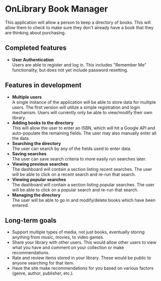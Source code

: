 OnLibrary Book Manager
======================

This application will allow a person to keep a directory of books. This will allow them to check to make sure they
don't already have a book that they are thinking about purchasing.

Completed features
------------------

 *  **User Authentication**<br />
    Users are able to register and log in. This includes "Remember Me" functionality, but does not yet
    include password resetting.

Features in development
-----------------------

 *  **Multiple users**<br />
    A single instance of the application will be able to store data for multiple users. The first version will utilize
    a simple registration and login mechanism. Users will currently only be able to view/modify their own library.
 *  **Adding books to the directory**<br />
    This will allow the user to enter an ISBN, which will hit a Google API and auto-populate the remaining fields. The
    user may also manually enter all the data.
 *  **Searching the directory**<br />
    The user can search by any of the fields used to enter data.
 *  **Saving searches**<br />
    The user can save search criteria to more easily run searches later.
 *  **Viewing previous searches**<br />
    The dashboard will contain a section listing recent searches. The user will be able to click on a recent search
    and re-run that search.
 *  **Viewing popular searches**<br />
    The dashboard will contain a section listing popular searches. The user will be able to click on a popular search
    and re-run that search.
 *  **Managing the directory**<br />
    The user will be able to go in and modify/delete books which have been entered.

Long-term goals
---------------

 *  Support multiple types of media, not just books, eventually storing anything from music, movies, to video games.
 *  Share your library with other users. This would allow other users to view what you have and comment on your
    collection or make recommendations.
 *  Rate and review items stored in your library. These would be public to anyone searching for that item.
 *  Have the site make recommendations for you based on various factors (genre, author, publisher, etc.).

